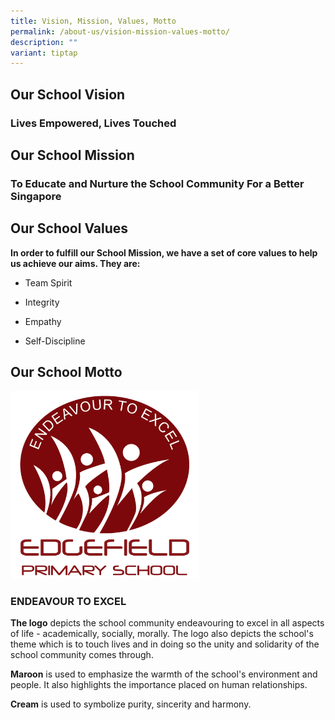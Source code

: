```yaml
---
title: Vision, Mission, Values, Motto
permalink: /about-us/vision-mission-values-motto/
description: ""
variant: tiptap
---
```

<h2>Our School Vision</h2>
<h3>Lives Empowered, Lives Touched</h3>
<h2>Our School Mission</h2>
<h3>To Educate and Nurture the School Community For a Better Singapore</h3>
<h2>Our School Values</h2>
<p><strong>In order to fulfill our School Mission, we have a set of core values to help us achieve our aims. They are:</strong>
</p>
<ul data-tight="true" class="tight">
<li>
<p>Team Spirit</p>
</li>
<li>
<p>Integrity</p>
</li>
<li>
<p>Empathy</p>
</li>
<li>
<p>Self-Discipline</p>
</li>
</ul>
<h2>Our School Motto</h2>
<div class="isomer-image-wrapper">
<img style="width:60%" height="auto" width="100%" src="/images/edgefield-logo%20.jpeg">
</div>
<h3>ENDEAVOUR TO EXCEL&nbsp;</h3>
<p><strong>The logo</strong>&nbsp;depicts the school community endeavouring
to excel in all aspects of life - academically, socially, morally. The
logo also depicts the school's theme which is to touch lives and in doing
so the unity and solidarity of the school community comes through.</p>
<p><strong>Maroon</strong>&nbsp;is used to emphasize the warmth of the school's
environment and people. It also highlights the importance placed on human
relationships.</p>
<p><strong>Cream</strong>&nbsp;is used to symbolize purity, sincerity and
harmony.</p>